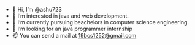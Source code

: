 - 👋 Hi, I’m @ashu723
- 👀 I’m interested in java and web development.
- 🌱 I’m currently pursuing beachelors in computer science engineering.
- 💞️ I’m looking for an java programmer internship
- 📫 You can send a mail at 19bcs1252@gmail.com

<!---
ashu723/ashu723 is a ✨ special ✨ repository because its `README.md` (this file) appears on your GitHub profile.
You can click the Preview link to take a look at your changes.
--->
